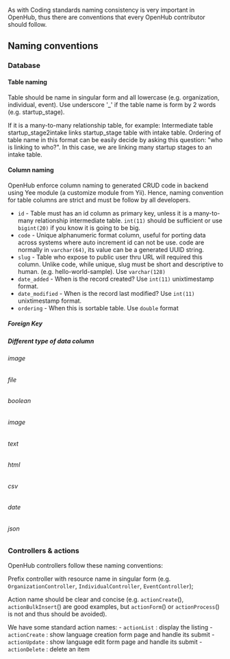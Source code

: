 As with Coding standards naming consistency is very important in OpenHub, thus there are conventions that every OpenHub contributor should follow.

## Naming conventions

### Database
#### Table naming
Table should be name in singular form and all lowercase (e.g. organization, individual, event). Use underscore '_' if the table name is form by 2 words (e.g. startup_stage).

If it is a many-to-many relationship table, for example:
Intermediate table startup_stage2intake links startup_stage table with intake table. Ordering of table name in this format can be easily decide by asking this question: "who is linking to who?". In this case, we are linking many startup stages to an intake table. 

#### Column naming
OpenHub enforce column naming to generated CRUD code in backend using Yee module (a customize module from Yii). Hence, naming convention for table columns are strict and must be follow by all developers.

  * `id` - Table must has an id column as primary key, unless it is a many-to-many relationship intermediate table. `int(11)` should be sufficient or use `bigint(20)` if you know it is going to be big.
  * `code` - Unique alphanumeric format column, useful for porting data across systems where auto increment id can not be use. code are normally in `varchar(64)`, its value can be a generated UUID string.
  * `slug` - Table who expose to public user thru URL will required this column. Unlike code, while unique, slug must be short and descriptive to human. (e.g. hello-world-sample). Use `varchar(128)`
  * `date_added` - When is the record created? Use `int(11)` unixtimestamp format.
  * `date_modified` - When is the record last modified? Use `int(11)` unixtimestamp format.
  * `ordering` - When this is sortable table. Use `double` format
##### Foreign Key
##### Different type of data column
###### image
###### file
###### boolean
###### image
###### text
###### html
###### csv
###### date
###### json

### Controllers & actions
OpenHub controllers follow these naming conventions:

Prefix controller with resource name in singular form (e.g. `OrganizationController`, `IndividualController`, `EventController`);

Action name should be clear and concise (e.g. `actionCreate`(), `actionBulkInsert`() are good examples, but `actionForm`() or `actionProcess`() is not and thus should be avoided).

We have some standard action names: - `actionList` : display the listing - `actionCreate` : show language creation form page and handle its submit - `actionUpdate` : show language edit form page and handle its submit - `actionDelete` : delete an item